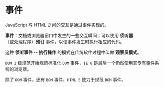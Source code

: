 # 事件
JavaScript 与 HTML 之间的交互是通过事件实现的。

**事件**：文档或浏览器窗口中发生的一些交互瞬间；可以使用 **侦听器**（或处理程序）**预订** 事件，以便事件发生时执行相应的代码。

这种 **侦听事件 -- 执行操作** 的模式在传统软件过程中叫做 **观察员模式**。

`DOM 2` 级规范开始规范标准化 `DOM` 事件，`IE 8` 是最后一个仍然使用其专有事件系统的浏览器。

除了 `DOM` 事件，还有 `BOM` 事件，`HTML 5` 致力于规范 `BOM` 事件。
